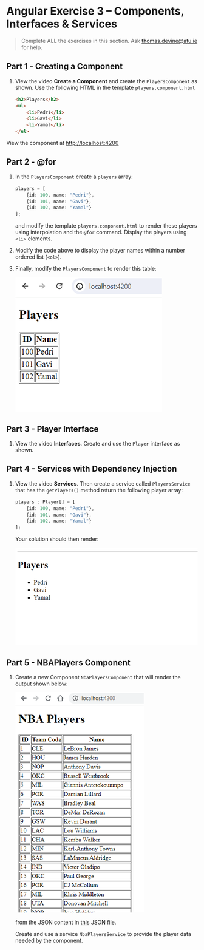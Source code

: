# Angular Exercise 3 – Components, Interfaces & Services

> Complete ALL the exercises in this section. Ask thomas.devine@atu.ie for help.

<!-- ## Contents -->


## Part 1 - Creating a Component 

1.  View the video **Create a Component** and create the `PlayersComponent` as shown.  Use the following HTML in the template `players.component.html`

    ```html
    <h2>Players</h2>
    <ul>
        <li>Pedri</li>
        <li>Gavi</li>
        <li>Yamal</li>
    </ul>
    ```

View the component at [http://localhost:4200](http://localhost:4200)



## Part 2 - @for 

1.  In the `PlayersComponent` create a `players` array:

    ```typescript
    players = [
        {id: 100, name: "Pedri"}, 
        {id: 101, name: "Gavi"}, 
        {id: 102, name: "Yamal"}  
    ];

    ```

    and modify the template `players.component.html` to render these players using interpolation and the `@for` command.  Display the players using `<li>` elements.

1.  Modify the code above to display the player names within a number ordered list (`<ol>`).

1.  Finally, modify the `PlayersComponent` to render this table:

    ![playersJSON1.png](images/playersJSON2.png)


## Part 3 - Player Interface

1.  View the video **Interfaces**.  Create and use the `Player` interface as shown. 


## Part 4 - Services with Dependency Injection

1.  View the video **Services**. Then create a service called `PlayersService` that has the `getPlayers()` method return the following player array:
    
    ```typescript
    players : Player[] = [
        {id: 100, name: "Pedri"}, 
        {id: 101, name: "Gavi"}, 
        {id: 102, name: "Yamal"}  
    ];

    ```

    Your solution should then render:

    ![Players.png](images/Players.png)
    

## Part 5 - NBAPlayers Component 

1.  Create a new Component `NbaPlayersComponent` that will render the output shown below:

    ![nbaPlayers.png](images/nbaPlayers.png)

    from the JSON content in [this](assets/NBAPlayers.json) JSON file.

    Create and use a service `NbaPlayersService` to provide the player data needed by the component.

    

